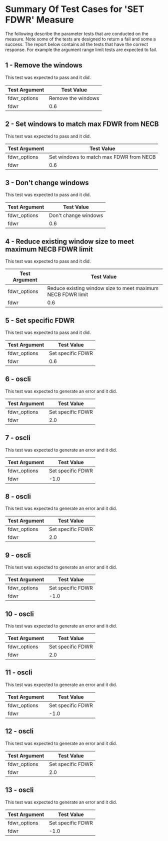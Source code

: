 # Summary Of Test Cases for 'SET FDWR' Measure
 
The following describe the parameter tests that are conducted on the measure. Note some of the 
tests are designed to return a fail and some a success. The report below contains all the tests that 
have the correct response. For example the argument range limit tests are expected to fail. 
 
## 1 - Remove the windows
 
This test was expected to pass and it did.
 
| Test Argument | Test Value |
| ------------- | ---------- |
| fdwr_options |Remove the windows |
| fdwr |0.6 |
 
## 2 - Set windows to match max FDWR from NECB
 
This test was expected to pass and it did.
 
| Test Argument | Test Value |
| ------------- | ---------- |
| fdwr_options |Set windows to match max FDWR from NECB |
| fdwr |0.6 |
 
## 3 - Don't change windows
 
This test was expected to pass and it did.
 
| Test Argument | Test Value |
| ------------- | ---------- |
| fdwr_options |Don't change windows |
| fdwr |0.6 |
 
## 4 - Reduce existing window size to meet maximum NECB FDWR limit
 
This test was expected to pass and it did.
 
| Test Argument | Test Value |
| ------------- | ---------- |
| fdwr_options |Reduce existing window size to meet maximum NECB FDWR limit |
| fdwr |0.6 |
 
## 5 - Set specific FDWR
 
This test was expected to pass and it did.
 
| Test Argument | Test Value |
| ------------- | ---------- |
| fdwr_options |Set specific FDWR |
| fdwr |0.6 |
 
## 6 - oscli
 
This test was expected to generate an error and it did.
 
| Test Argument | Test Value |
| ------------- | ---------- |
| fdwr_options |Set specific FDWR |
| fdwr |2.0 |
 
## 7 - oscli
 
This test was expected to generate an error and it did.
 
| Test Argument | Test Value |
| ------------- | ---------- |
| fdwr_options |Set specific FDWR |
| fdwr |-1.0 |
 
## 8 - oscli
 
This test was expected to generate an error and it did.
 
| Test Argument | Test Value |
| ------------- | ---------- |
| fdwr_options |Set specific FDWR |
| fdwr |2.0 |
 
## 9 - oscli
 
This test was expected to generate an error and it did.
 
| Test Argument | Test Value |
| ------------- | ---------- |
| fdwr_options |Set specific FDWR |
| fdwr |-1.0 |
 
## 10 - oscli
 
This test was expected to generate an error and it did.
 
| Test Argument | Test Value |
| ------------- | ---------- |
| fdwr_options |Set specific FDWR |
| fdwr |2.0 |
 
## 11 - oscli
 
This test was expected to generate an error and it did.
 
| Test Argument | Test Value |
| ------------- | ---------- |
| fdwr_options |Set specific FDWR |
| fdwr |-1.0 |
 
## 12 - oscli
 
This test was expected to generate an error and it did.
 
| Test Argument | Test Value |
| ------------- | ---------- |
| fdwr_options |Set specific FDWR |
| fdwr |2.0 |
 
## 13 - oscli
 
This test was expected to generate an error and it did.
 
| Test Argument | Test Value |
| ------------- | ---------- |
| fdwr_options |Set specific FDWR |
| fdwr |-1.0 |
 
